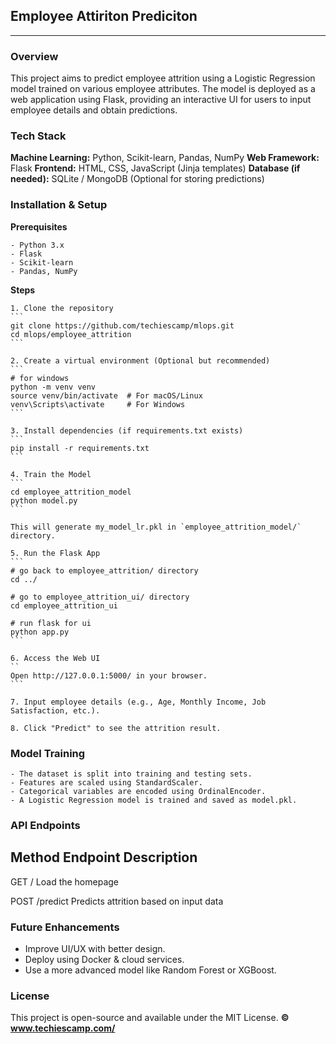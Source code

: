 ## Employee Attiriton Prediciton
----------------------------------------------
### Overview

This project aims to predict employee attrition using a Logistic Regression model trained on various employee attributes. The model is deployed as a web application using Flask, providing an interactive UI for users to input employee details and obtain predictions.

### Tech Stack

**Machine Learning:** Python, Scikit-learn, Pandas, NumPy
**Web Framework:** Flask
**Frontend:** HTML, CSS, JavaScript (Jinja templates)
**Database (if needed):** SQLite / MongoDB (Optional for storing predictions)

### Installation & Setup

**Prerequisites**

    - Python 3.x
    - Flask
    - Scikit-learn
    - Pandas, NumPy

**Steps**

    1. Clone the repository
    ```
    git clone https://github.com/techiescamp/mlops.git
    cd mlops/employee_attrition
    ```

    2. Create a virtual environment (Optional but recommended)
    ```
    # for windows
    python -m venv venv
    source venv/bin/activate  # For macOS/Linux
    venv\Scripts\activate     # For Windows
    ```

    3. Install dependencies (if requirements.txt exists)
    ```
    pip install -r requirements.txt
    ```

    4. Train the Model
    ```
    cd employee_attrition_model
    python model.py
    ```

    This will generate my_model_lr.pkl in `employee_attrition_model/` directory.

    5. Run the Flask App
    ```
    # go back to employee_attrition/ directory
    cd ../

    # go to employee_attrition_ui/ directory
    cd employee_attrition_ui
    
    # run flask for ui
    python app.py
    ```

    6. Access the Web UI
    ``
    Open http://127.0.0.1:5000/ in your browser.
    ```

    7. Input employee details (e.g., Age, Monthly Income, Job Satisfaction, etc.).

    8. Click "Predict" to see the attrition result.

### Model Training

    - The dataset is split into training and testing sets.
    - Features are scaled using StandardScaler.
    - Categorical variables are encoded using OrdinalEncoder.
    - A Logistic Regression model is trained and saved as model.pkl.

### API Endpoints

Method              Endpoint          Description
----------------------------------------------------------------
  GET                   /            Load the homepage
 
  POST                 /predict      Predicts attrition based on input data

### Future Enhancements

- Improve UI/UX with better design.
- Deploy using Docker & cloud services.
- Use a more advanced model like Random Forest or XGBoost.

### License

This project is open-source and available under the MIT License.
**&copy; www.techiescamp.com/**